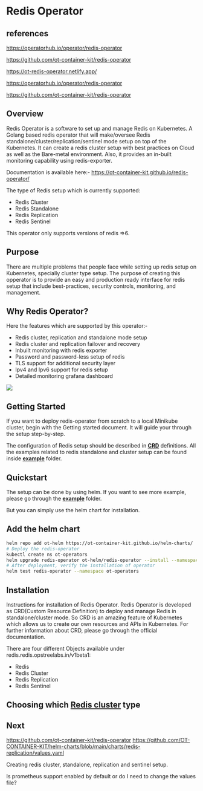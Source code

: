 # Redis Operator

## references

<https://operatorhub.io/operator/redis-operator>

<https://github.com/ot-container-kit/redis-operator>

<https://ot-redis-operator.netlify.app/>

<https://operatorhub.io/operator/redis-operator>

<https://github.com/ot-container-kit/redis-operator>

## Overview

Redis Operator is a software to set up and manage Redis on Kubernetes.
A Golang based redis operator that will make/oversee Redis standalone/cluster/replication/sentinel mode setup on top of the Kubernetes. It can create a redis cluster setup with best practices on Cloud as well as the Bare-metal environment. Also, it provides an in-built monitoring capability using redis-exporter.

Documentation is available here:- <https://ot-container-kit.github.io/redis-operator/>

The type of Redis setup which is currently supported:

- Redis Cluster
- Redis Standalone
- Redis Replication
- Redis Sentinel

This operator only supports versions of redis =>6.

## Purpose

There are multiple problems that people face while setting up redis setup on Kubernetes, specially cluster type setup. The purpose of creating this opperator is to provide an easy and production ready interface for redis setup that include best-practices, security controls, monitoring, and management.

## Why Redis Operator?

Here the features which are supported by this operator:-

- Redis cluster, replication and standalone mode setup
- Redis cluster and replication failover and recovery
- Inbuilt monitoring with redis exporter
- Password and password-less setup of redis
- TLS support for additional security layer
- Ipv4 and Ipv6 support for redis setup
- Detailed monitoring grafana dashboard

![](https://ot-redis-operator.netlify.app/images/redis-operator-architecture.png)

## Getting Started

If you want to deploy redis-operator from scratch to a local Minikube cluster, begin with the Getting started document. It will guide your through the setup step-by-step.

The configuration of Redis setup should be described in **[CRD](https://github.com/OT-CONTAINER-KIT/redis-operator/blob/master/config/crd/bases)** definitions. All the examples related to redis standalone and cluster setup can be found inside **[example](https://github.com/OT-CONTAINER-KIT/redis-operator/blob/master/example)** folder.

## Quickstart

The setup can be done by using helm. If you want to see more example, please go through the **[example](https://github.com/OT-CONTAINER-KIT/redis-operator/blob/master/example)** folder.

But you can simply use the helm chart for installation.

## Add the helm chart

```bash
helm repo add ot-helm https://ot-container-kit.github.io/helm-charts/
# Deploy the redis-operator
kubectl create ns ot-operators
helm upgrade redis-operator ot-helm/redis-operator --install --namespace ot-operators
# After deployment, verify the installation of operator
helm test redis-operator --namespace ot-operators
```

## Installation

Instructions for installation of Redis Operator.
Redis Operator is developed as CRD(Custom Resource Definition) to deploy and manage Redis in standalone/cluster mode. So CRD is an amazing feature of Kubernetes which allows us to create our own resources and APIs in Kubernetes. For further information about CRD, please go through the official documentation.

There are four different Objects available under redis.redis.opstreelabs.in/v1beta1:

- Redis
- Redis Cluster
- Redis Replication
- Redis Sentinel

## Choosing which **[Redis cluster](../linux/redis/cluster_vs_replication.md)** type

## Next

<https://github.com/ot-container-kit/redis-operator>
<https://github.com/OT-CONTAINER-KIT/helm-charts/blob/main/charts/redis-replication/values.yaml>

Creating redis cluster, standalone, replication and sentinel setup.

Is prometheus support enabled by default or do I need to change the values file?
